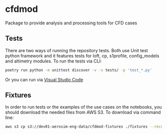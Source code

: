 # cfdmod
Package to provide analysis and processing tools for CFD cases

## Tests

There are two ways of running the repository tests. Both use Unit test python framework and it features tests for loft, cp, s1profile, config_models and altimetry modules. To run the tests via CLI:

```bash
poetry run python -m unittest discover -v -s tests/ -p 'test_*.py'
```

Or you can run via <a href="https://code.visualstudio.com/docs/python/testing" target="_blank">Visual Studio Code</a>

## Fixtures

In order to run tests or the examples of the use cases on the notebooks, you should download the needed files from
AWS S3. To download via command line:

```bash
aws s3 cp s3://dev01-aerosim-eng-data/cfdmod-fixtures ./fixtures --recursive
```